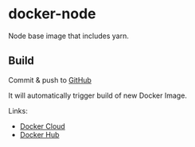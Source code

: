 # docker-node

Node base image that includes yarn.

## Build

Commit & push to [GitHub](https://github.com/cre8newmedia/docker-node)

It will automatically trigger build of new Docker Image.

Links:

- [Docker Cloud](https://cloud.docker.com/app/cre8/repository/docker/cre8/node/general)
- [Docker Hub](https://hub.docker.com/r/cre8/node/)

